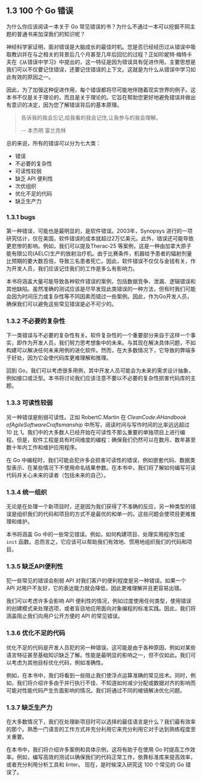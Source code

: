 ## 1.3 100 个 Go 错误

为什么你应该阅读一本关于 Go 常见错误的书？为什么不通过一本可以挖掘不同主题的普通书来加深我们的知识呢？

神经科学家证明，面对错误是大脑成长的最佳时机。您是否已经经历过从错误中吸取教训并在与之相关的背景后几个月甚至几年后回忆的过程？正如珍妮特·梅特卡夫在《从错误中学习》中提出的，这一特征是因为错误具有促进作用。主要思想是我们可以不仅要记住错误，还要记住错误的上下文。这就是为什么从错误中学习如此有效的原因之一。

因此，为了加强这种促进作用，每个错误都将尽可能地伴随着现实世界的例子。这本书不仅是关于理论的，而且是关于理论的。它旨在帮助您更好地避免错误并做出有意识的决定，因为您了解错误背后的基本原理。

> 告诉我的我会忘记,给我看的我会记住,让我参与的我会理解。
> 
> -- 本杰明 富兰克林

总的来说，所有的错误可以分为七大类：
* 错误
* 不必要的复杂性
* 可读性较弱
* 缺乏 API 便利性
* 次优组织
* 优化不足的代码
* 缺乏生产力

### 1.3.1 bugs

第一种错误，可能也是最明显的，是软件错误。2003年，Synopsys 进行的一项研究估计，仅在美国，软件错误的成本就超过2万亿美元。此外，错误还可能导致更悲惨的影响。例如，我们可以提及Therac‑25 等案例，这是一种由加拿大原子能有限公司(AELC)生产的放射治疗机。由于比赛条件，机器给予患者的辐射剂量比预期的要大数百倍，导致三名患者死亡。因此，软件错误不仅仅与金钱有关，作为开发人员，我们应该记住我们的工作是多么有影响力。

本书将涵盖大量可能导致各种软件错误的案例，包括数据竞争、泄漏、逻辑错误和其他缺陷。虽然准确的测试应该是尽早发现此类错误的一种方法，但有时我们可能会因为时间压力或复杂性等不同因素而错过一些案例。因此，作为Go开发人员，确保我们可以避免这些常见错误是必不可少的。

### 1.3.2 不必要的复杂性

下一类错误与不必要的复杂性有关。软件复杂性的一个重要部分来自于这样一个事实，即作为开发人员，我们努力思考想象中的未来。与其现在解决具体问题，不如构建可以解决任何未来用例的进化软件。然而，在大多数情况下，它导致的弊端多于好处，因为它会使代码库更难理解和推理。

回到 Go，我们可以考虑很多用例，其中开发人员可能会为未来的需求设计抽象，例如接口或泛型。本书将讨论我们应该注意不要以不必要的复杂性损害代码库的主题。

### 1.3.3 可读性较弱

另一种错误是削弱可读性。正如 RobertC.Martin 在 *CleanCode:AHandbook ofAgileSoftwareCraftsmanship* 中所写，阅读时间与写作时间的比率远远超过 10 比 1。我们中的大多数人已经开始在可读性不那么重要的单独项目上进行编程。但是，软件工程是具有时间维度的编程：确保我们仍然可以在数月、数年甚至数十年内工作和维护应用程序。

在 Go 中编程时，我们可能会犯许多会损害可读性的错误，例如嵌套代码、数据类型表示、在某些情况下不使用命名结果参数。在本书中，我们将了解如何编写可读代码并关心未来的读者（包括未来的自己）。

### 1.3.4 统一组织

无论是在处理一个新项目时，还是因为我们获得了不准确的反应，另一种类型的错误是组织我们的代码和项目的方式不是最优的和单一的。这些问题会使项目更难推理和维护。

本书将涵盖 Go 中的一些常见错误。例如，如何构建项目、处理实用程序包或 `init` 函数。总而言之，它应该可以帮助我们有效地、惯用地组织我们的代码和项目。

### 1.3.5 缺乏API便利性

犯一些常见的错误会削弱 API 对我们客户的便利程度是另一种错误。如果一个 API 对用户不友好，它的表达能力就会降低，因此更难理解并且更容易出错。

我们可以考虑许多会影响 API 便利性的情况，例如过度使用任何类型，使用错误的创建模式来处理选项，或者盲目地应用面向对象编程的标准实践。因此，我们将涵盖阻止我们向用户公开方便的 API 的常见错误。

### 1.3.6 优化不足的代码

优化不足的代码是开发人员犯的另一种错误。这可能是由于各种原因，例如对某些语言特征甚至基础知识缺乏了解。性能是最明显的影响之一，但不仅如此。我们可以考虑为其他目标优化代码，例如准确性。

例如，在本书中，我们将看到一些阻止我们使浮点运算准确的常见技术。同时，例如，我们将介绍许多由于并行执行不佳、不知道如何减少分配或数据对齐的影响而可能对性能代码产生负面影响的情况。我们将通过不同的棱镜解决优化问题。

### 1.3.7 缺乏生产力

在大多数情况下，我们在处理新项目时可以选择的最佳语言是什么？我们最有效率的那个。熟悉一门语言的工作方式并充分利用它来充分利用它对于达到熟练程度至关重要。

在本书中，我们将介绍许多案例和具体示例，这将有助于在使用 Go 时提高工作效率。例如，编写高效的测试以确保我们的代码正常工作，依靠标准库来提高效率，或者充分利用分析工具和 linter。
现在，是时候深入研究这 100 个常见的 Go 错误了。

